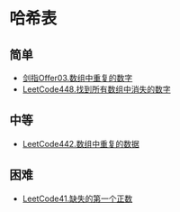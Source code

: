 # 哈希表
## 简单
- [剑指Offer03.数组中重复的数字](docs/剑指Offer03.数组中重复的数字.md)
- [LeetCode448.找到所有数组中消失的数字](docs/LeetCode448.找到所有数组中消失的数字.md)
## 中等
- [LeetCode442.数组中重复的数据](docs/LeetCode442.数组中重复的数据.md)
## 困难
- [LeetCode41.缺失的第一个正数](docs/LeetCode41.缺失的第一个正数.md)
